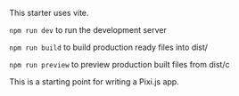 This starter uses vite.

`npm run dev` to run the development server

`npm run build` to build production ready files into dist/

`npm run preview` to preview production built files from dist/c

This is a starting point for writing a Pixi.js app.